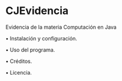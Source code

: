 # CJEvidencia
Evidencia de la materia Computación en Java

• Instalación y configuración.

• Uso del programa.

• Créditos.

• Licencia.
